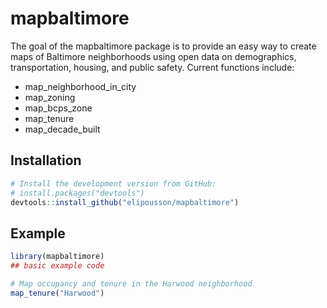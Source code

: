 
# mapbaltimore

<!-- badges: start -->
<!-- badges: end -->

The goal of the mapbaltimore package is to provide an easy way to create maps of Baltimore neighborhoods using open data on demographics, transportation, housing, and public safety. Current functions include:

- map_neighborhood_in_city
- map_zoning
- map_bcps_zone
- map_tenure
- map_decade_built

## Installation

``` r
# Install the development version from GitHub:
# install.packages("devtools")
devtools::install_github("elipousson/mapbaltimore")
```

## Example


``` r
library(mapbaltimore)
## basic example code

# Map occupancy and tenure in the Harwood neighborhood
map_tenure("Harwood")
```

